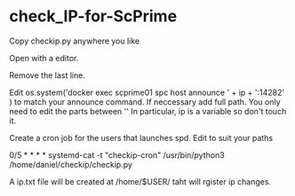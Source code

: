 # check_IP-for-ScPrime
Copy checkip.py anywhere you like

Open with a editor.

Remove the last line.

Edit  os.system('docker exec scprime01 spc host announce ' + ip + ':14282' ) to match your announce command. If neccessary add full path. You only need to edit the parts between '' In particular, ip is a variable so don't touch it.

Create a cron job for the users that launches spd. Edit to suit your paths

0/5 * * * * systemd-cat -t "checkip-cron" /usr/bin/python3 /home/daniel/checkip/checkip.py

A ip.txt file will be created at /home/$USER/ taht will rgister ip changes.
